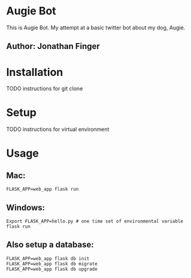 # Augie Bot
This is Augie Bot. My attempt at a basic twitter bot about my dog, Augie.
## Author: Jonathan Finger


# Installation
TODO instructions for git clone


# Setup
TODO instructions for virtual environment


# Usage
## Mac:
```
FLASK_APP=web_app flask run
```


## Windows:
```
Export FLASK_APP=hello.py # one time set of environmental variable
flask run
```


## Also setup a database:

```
FLASK_APP=web_app flask db init
FLASK_APP=web_app flask db migrate
FLASK_APP=web_app flask db upgrade
```